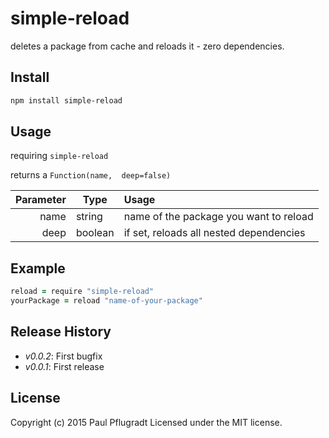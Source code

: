 # simple-reload

deletes a package from cache and reloads it - zero dependencies.

## Install

```sh
npm install simple-reload

```

## Usage
requiring `simple-reload`

returns a `Function(name,  deep=false)`

| Parameter | Type    | Usage                                   |
| --------: | ------- | :--------------------------------------|
| name      | string  | name of the package you want to reload  |
| deep      | boolean | if set, reloads all nested dependencies |

## Example
```coffee
reload = require "simple-reload"
yourPackage = reload "name-of-your-package"
```



## Release History

 - *v0.0.2*: First bugfix
 - *v0.0.1*: First release

## License
Copyright (c) 2015 Paul Pflugradt
Licensed under the MIT license.
